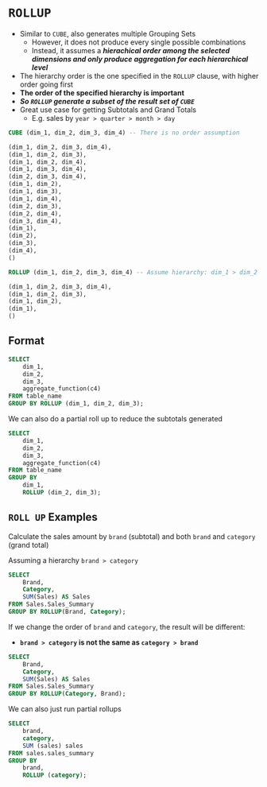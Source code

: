 # `ROLLUP`

- Similar to `CUBE`, also generates multiple Grouping Sets
  - However, it does not produce every single possible combinations
  - Instead, it assumes a ***hierachical order among the selected dimensions and only produce aggregation for each hierarchical level***
- The hierarchy order is the one specified in the `ROLLUP` clause, with higher order going first
- **The order of the specified hierarchy is important**
- ***So `ROLLUP` generate a subset of the result set of `CUBE`***
- Great use case for getting Subtotals and Grand Totals
  - E.g. sales by `year > quarter > month > day`

```sql
CUBE (dim_1, dim_2, dim_3, dim_4) -- There is no order assumption

(dim_1, dim_2, dim_3, dim_4), 
(dim_1, dim_2, dim_3),
(dim_1, dim_2, dim_4),
(dim_1, dim_3, dim_4),
(dim_2, dim_3, dim_4),
(dim_1, dim_2),
(dim_1, dim_3),
(dim_1, dim_4),
(dim_2, dim_3),
(dim_2, dim_4),
(dim_3, dim_4),
(dim_1),
(dim_2),
(dim_3), 
(dim_4),
()
```

```sql
ROLLUP (dim_1, dim_2, dim_3, dim_4) -- Assume hierarchy: dim_1 > dim_2 > dim_3 > dim_4

(dim_1, dim_2, dim_3, dim_4), 
(dim_1, dim_2, dim_3),
(dim_1, dim_2),
(dim_1),
()
```

## Format

```sql
SELECT
    dim_1,
    dim_2,
    dim_3,
    aggregate_function(c4)
FROM table_name
GROUP BY ROLLUP (dim_1, dim_2, dim_3);
```

We can also do a partial roll up to reduce the subtotals generated

```sql
SELECT
    dim_1,
    dim_2,
    dim_3,
    aggregate_function(c4)
FROM table_name
GROUP BY 
    dim_1,
    ROLLUP (dim_2, dim_3);
```

## `ROLL UP` Examples

Calculate the sales amount by `brand` (subtotal) and both `brand` and `category` (grand total)

Assuming a hierarchy `brand > category`

```sql
SELECT
    Brand,
    Category,
    SUM(Sales) AS Sales
FROM Sales.Sales_Summary
GROUP BY ROLLUP(Brand, Category);
```

If we change the order of `brand` and `category`, the result will be different:
  - **`brand > category` is not the same as `category > brand`**

```sql
SELECT
    Brand,
    Category,
    SUM(Sales) AS Sales
FROM Sales.Sales_Summary
GROUP BY ROLLUP(Category, Brand);
```

We can also just run partial rollups

```sql
SELECT
    brand,
    category,
    SUM (sales) sales
FROM sales.sales_summary
GROUP BY
    brand,
    ROLLUP (category);
```
